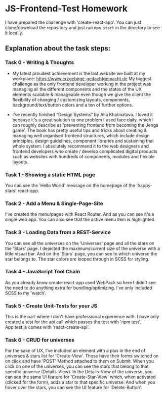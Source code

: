 # JS-Frontend-Test Homework

I have prepared the challenge with 'create-react-app'.
You can just clone/download the repository and just run `npm start` in the directory to see it locally.

## Explanation about the task steps:

### Task 0 - Writing & Thoughts

* My latest proudest achievement is the last website we built at my workplace: https://www.erzgebirge-gedachtgemacht.de
My biggest challenge as the only frontend developer working in the project was managing all the different components and the states of the UX elements scalable & manageable even though we give the client the flexibility of changing / customizing layouts, components, background/text/button colors and a ton of further options.

* I've recently finished “Design Systems” by Alla Kholmatova. I loved it because it's a great solution to one problem I used face daily, which I can roughly describe as 'preventing frontend from becoming the Jenga game'. The book has pretty useful tips and tricks about creating & managing well organised frontend structures, which include design principles, design guidelines, component libraries and sustaining that whole system. I absolutely recommend it to the web designers and frontend developers who create / develop complicated digital products such as websites with hundreds of components, modules and flexible layouts.

### Task 1 - Showing a static HTML page

You can see the 'Hello World' message on the homepage of the 'happy-stars' react-app.

### Task 2 - Add a Menu & Single-Page-Site

I've created the menu/pages with React Router. And as you can see it's a single web app. You can also see that the active menu item is highlighted.

### Task 3 - Loading Data from a REST-Service

You can see all the universes on the 'Universes' page and all the stars on the 'Stars' page.
I depicted the maximum/current size of the universe with a little visual bar. And on the 'Stars' page, you can see to which universe the star belongs to. The star colors are looped through in SCSS for styling.

### Task 4 - JavaScript Tool Chain

As you already know create-react-app used WebPack so here I didn't see the need to do anything extra for bundling/optimizing. I've only included SCSS to my 'watch'.

### Task 5 - Create Unit-Tests for your JS

This is the part where I don't have professional experience with. I have only created a test for the api call which passes the test with 'npm test'. App.test.js comes with 'react-create-api'.

### Task 6 - CRUD for universes

For the sake of UX, I've included an element with a plus in the end of universes & stars list for 'Create-View'. These have their forms switched on on click and have 'POST' Method attached to them on Submit. When you click on one of the universes, you can see the stars that belong to that specific universe (Details-View). In the Details-View of the universe, you can see the same UI feature for 'Create-Star-View' which, when activated (clicked for the form), adds a star to that specific universe. And when you hover over the stars, you can see the UI feature for 'Delete-Button'.
